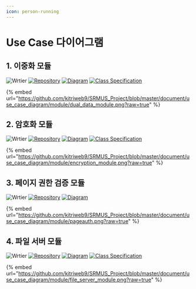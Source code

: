 ```yaml
---
icon: person-running
---
```


# Use Case 다이어그램

## 1. 이중화 모듈 <a href="#dual-data" id="dual-data"></a>

![Wrtier](https://img.shields.io/badge/Writer-%EC%A0%95%EC%95%88%EC%8B%9D-blue) [![Repository](https://img.shields.io/badge/View-Repository-blue)](https://github.com/kitriweb9/SRMUS_Project/tree/master/srmus_project/src/main/java/org/kitri/system/dualdata) [![Diagram](https://img.shields.io/badge/View-Class_Diagram-blue)](cld.md#dual-data) [![Class Specification](https://img.shields.io/badge/View-Class_Specification-blue)](class-spec/dual-data.md)

{% embed url="https://github.com/kitriweb9/SRMUS_Project/blob/master/document/use_case_diagram/module/dual_data_module.png?raw=true" %}

## 2. 암호화 모듈 <a href="#encrypt" id="encrypt"></a>

![Wrtier](https://img.shields.io/badge/Writer-%ED%98%84%EC%98%81%EC%9D%80-blue) [![Repository](https://img.shields.io/badge/View-Repository-blue)](https://github.com/kitriweb9/SRMUS_Project/tree/master/srmus_project/src/main/java/org/kitri/system/encryption) [![Diagram](https://img.shields.io/badge/View-Class_Diagram-blue)](cld.md#encrypt) [![Class Specification](https://img.shields.io/badge/View-Class_Specification-blue)](class-spec/encrypt/)

{% embed url="https://github.com/kitriweb9/SRMUS_Project/blob/master/document/use_case_diagram/module/encryption_module.png?raw=true" %}

## 3. 페이지 권한 검증 모듈 <a href="#pageauth" id="pageauth"></a>

![Wrtier](https://img.shields.io/badge/Writer-%EA%B9%80%EC%9C%A8%EA%B6%81-blue) [![Repository](https://img.shields.io/badge/View-Repository-blue)](https://github.com/kitriweb9/SRMUS_Project/tree/master/srmus_project/src/main/java/org/kitri/services/common/pageauth) [![Diagram](https://img.shields.io/badge/View-Class_Diagram-blue)](cld.md#page-auth)

{% embed url="https://github.com/kitriweb9/SRMUS_Project/blob/master/document/use_case_diagram/module/pageauth.png?raw=true" %}

## 4. 파일 서버 모듈 <a href="#file-server" id="file-server"></a>

![Wrtier](https://img.shields.io/badge/Writer-%ED%95%A8%EC%98%88%EC%A0%95-blue) [![Repository](https://img.shields.io/badge/View-Repository-blue)](https://github.com/kitriweb9/SRMUS_Project/tree/master/file_server) [![Diagram](https://img.shields.io/badge/View-Class_Diagram-blue)](cld.md#file-server-shq) [![Class Specification](https://img.shields.io/badge/View-Class_Specification-blue)](class-spec/fileserver/)

{% embed url="https://github.com/kitriweb9/SRMUS_Project/blob/master/document/use_case_diagram/module/file_server_module.png?raw=true" %}
